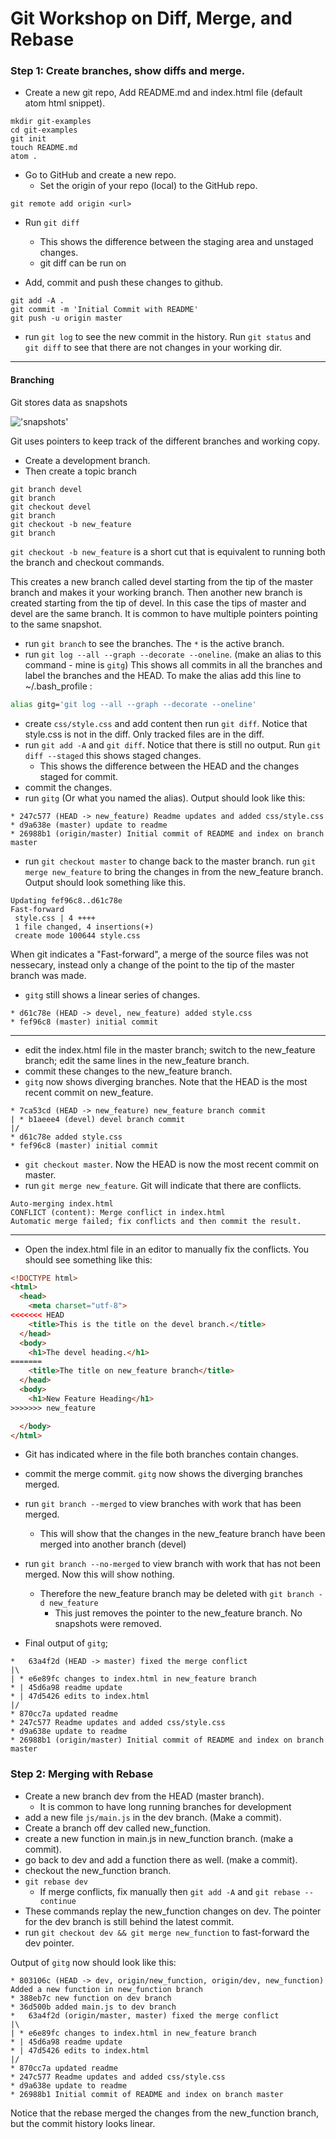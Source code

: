# Git Workshop on Diff, Merge, and Rebase

### Step 1: Create branches, show diffs and merge.

* Create a new git repo, Add README.md and index.html file (default atom html snippet).
```shell
mkdir git-examples
cd git-examples
git init
touch README.md
atom .
```

* Go to GitHub and create a new repo.
  * Set the origin of your repo (local) to the GitHub repo.
```
git remote add origin <url>
```

* Run `git diff`
  * This shows the difference between the staging area and unstaged changes.
  * git diff can be run on   

* Add, commit and push these changes to github.
```shell
git add -A .
git commit -m 'Initial Commit with README'
git push -u origin master
```

* run `git log` to see the new commit in the history.  Run `git status` and `git diff` to see that there are not changes in your working dir.

---

#### Branching

Git stores data as snapshots

!['snapshots'][snapshots]

[snapshots]:https://git-scm.com/book/en/v2/images/snapshots.png

Git uses pointers to keep track of the different branches and working copy.

* Create a development branch.
* Then create a topic branch
```
git branch devel
git branch
git checkout devel
git branch
git checkout -b new_feature
git branch
```
`git checkout -b new_feature` is a short cut that is equivalent to running both the branch and checkout commands.

  This creates a new branch called devel starting from the tip of the master branch and makes it your working branch.  Then another new branch is created starting from the tip of devel.  In this case the tips of master and devel are the same branch.  It is common to have multiple pointers pointing to the same snapshot.  

* run `git branch` to see the branches.  The `*` is the active branch.
* run `git log --all --graph --decorate --oneline`.  (make an alias to this command - mine is `gitg`) This shows all commits in all the branches and
label the branches and the HEAD.  To make the alias add this line to ~/.bash_profile :
```bash
alias gitg='git log --all --graph --decorate --oneline'
```
* create `css/style.css` and add content then run `git diff`.  Notice that style.css is not in the diff.  Only tracked files are in the diff.
* run `git add -A` and `git diff`.  Notice that there is still no output.  Run `git diff --staged` this shows staged changes.
  * This shows the difference between the HEAD and the changes staged for commit.
* commit the changes.
* run `gitg` (Or what you named the alias).  Output should look like this:

```
* 247c577 (HEAD -> new_feature) Readme updates and added css/style.css
* d9a638e (master) update to readme
* 26988b1 (origin/master) Initial commit of README and index on branch master
```

* run `git checkout master` to change back to the master branch.  run `git merge new_feature` to bring the changes in from the new_feature branch.  Output should look something like this.
```
Updating fef96c8..d61c78e
Fast-forward
 style.css | 4 ++++
 1 file changed, 4 insertions(+)
 create mode 100644 style.css
```

When git indicates a "Fast-forward", a merge of the source files was not nessecary, instead only a change of the point to the tip of the master branch was made.  

* `gitg` still shows a linear series of changes.
```
* d61c78e (HEAD -> devel, new_feature) added style.css
* fef96c8 (master) initial commit
```
---

* edit the index.html file in the master branch; switch to the new_feature branch; edit the same lines in the new_feature branch.
* commit these changes to the new_feature branch.
* `gitg` now shows diverging branches.  Note that the HEAD is the most recent commit on new_feature.

```
* 7ca53cd (HEAD -> new_feature) new_feature branch commit
| * b1aeee4 (devel) devel branch commit
|/  
* d61c78e added style.css
* fef96c8 (master) initial commit
```

* `git checkout master`.  Now the HEAD is now the most recent commit on master.
* run `git merge new_feature`.  Git will indicate that there are conflicts.  

```
Auto-merging index.html
CONFLICT (content): Merge conflict in index.html
Automatic merge failed; fix conflicts and then commit the result.
```
---

* Open the index.html file in an editor to manually fix the conflicts.  You should see something like this:

```html
<!DOCTYPE html>
<html>
  <head>
    <meta charset="utf-8">
<<<<<<< HEAD
    <title>This is the title on the devel branch.</title>
  </head>
  <body>
    <h1>The devel heading.</h1>
=======
    <title>The title on new_feature branch</title>
  </head>
  <body>
    <h1>New Feature Heading</h1>
>>>>>>> new_feature

  </body>
</html>
```

* Git has indicated where in the file both branches contain changes.

* commit the merge commit.  `gitg` now shows the diverging branches merged.
* run `git branch --merged` to view branches with work that has been merged.
  * This will show that the changes in the new_feature branch have been merged into another branch (devel)
* run `git branch --no-merged` to view branch with work that has not been merged.  Now this will show nothing.
  * Therefore the new_feature branch may be deleted with `git branch -d new_feature`
    * This just removes the pointer to the new_feature branch.  No snapshots were removed.
* Final output of `gitg`;

```
*   63a4f2d (HEAD -> master) fixed the merge conflict
|\  
| * e6e89fc changes to index.html in new_feature branch
* | 45d6a98 readme update
* | 47d5426 edits to index.html
|/  
* 870cc7a updated readme
* 247c577 Readme updates and added css/style.css
* d9a638e update to readme
* 26988b1 (origin/master) Initial commit of README and index on branch master
```

### Step 2: Merging with Rebase

* Create a new branch dev from the HEAD (master branch).
  * It is common to have long running branches for development
* add a new file `js/main.js` in the dev branch. (Make a commit).
* Create a branch off dev called new_function.
* create a new function in main.js in new_function branch. (make a commit).
* go back to dev and add a function there as well. (make a commit).
* checkout the new_function branch.
* `git rebase dev`
  * If merge conflicts, fix manually then `git add -A` and `git rebase --continue`
* These commands replay the new_function changes on dev.  The pointer for the dev branch is still behind the latest commit.
* run `git checkout dev && git merge new_function` to fast-forward the dev pointer.

Output of `gitg` now should look like this:

```
* 803106c (HEAD -> dev, origin/new_function, origin/dev, new_function) Added a new function in new_function branch
* 388eb7c new function on dev branch
* 36d500b added main.js to dev branch
*   63a4f2d (origin/master, master) fixed the merge conflict
|\  
| * e6e89fc changes to index.html in new_feature branch
* | 45d6a98 readme update
* | 47d5426 edits to index.html
|/  
* 870cc7a updated readme
* 247c577 Readme updates and added css/style.css
* d9a638e update to readme
* 26988b1 Initial commit of README and index on branch master
```

Notice that the rebase merged the changes from the new_function branch, but the commit history looks linear.
